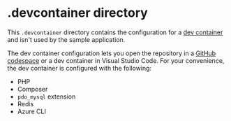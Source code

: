 # .devcontainer directory

This `.devcontainer` directory contains the configuration for a [dev container](https://docs.github.com/codespaces/setting-up-your-project-for-codespaces/adding-a-dev-container-configuration/introduction-to-dev-containers) and isn't used by the sample application.

The dev container configuration lets you open the repository in a [GitHub codespace](https://docs.github.com/codespaces/overview) or a dev container in Visual Studio Code. For your convenience, the dev container is configured with the following:

- PHP
- Composer
- `pdo_mysql` extension
- Redis
- Azure CLI
